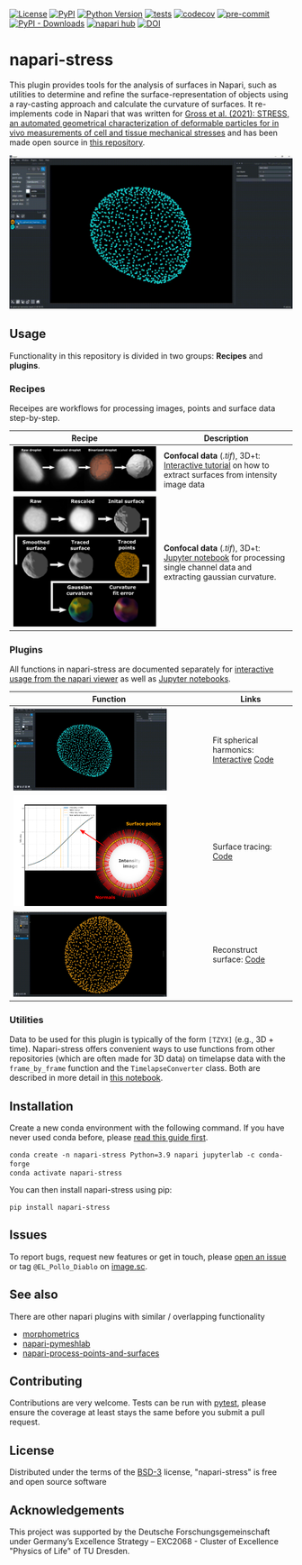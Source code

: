 [![License](https://img.shields.io/pypi/l/napari-stress.svg?color=green)](https://github.com/biapol/napari-stress/raw/master/LICENSE)
[![PyPI](https://img.shields.io/pypi/v/napari-stress.svg?color=green)](https://pypi.org/project/napari-stress)
[![Python Version](https://img.shields.io/pypi/pyversions/napari-stress.svg?color=green)](https://python.org)
[![tests](https://github.com/BiAPoL/napari-stress/actions/workflows/test_and_deploy.yml/badge.svg)](https://github.com/BiAPoL/napari-stress/actions/workflows/test_and_deploy.yml)
[![codecov](https://codecov.io/gh/BiAPoL/napari-stress/branch/main/graph/badge.svg?token=ZXQGREJAT9)](https://codecov.io/gh/BiAPoL/napari-stress)
[![pre-commit](https://img.shields.io/badge/pre--commit-enabled-brightgreen?logo=pre-commit&logoColor=white)](https://github.com/pre-commit/pre-commit)
[![PyPI - Downloads](https://img.shields.io/pypi/dm/napari-stress.svg)](https://pypistats.org/packages/napari-stress)
[![napari hub](https://img.shields.io/endpoint?url=https://api.napari-hub.org/shields/napari-stress)](https://www.napari-hub.org/plugins/napari-stress)
[![DOI](https://zenodo.org/badge/DOI/10.5281/zenodo.6607329.svg)](https://doi.org/10.5281/zenodo.6607329)

# napari-stress

This plugin provides tools for the analysis of surfaces in Napari, such as utilities to determine and refine the surface-representation of objects using a ray-casting approach and calculate the curvature of surfaces. 
It re-implements code in Napari that was written for [Gross et al. (2021): STRESS, an automated geometrical characterization of deformable particles for in vivo measurements of cell and tissue mechanical stresses](https://www.biorxiv.org/content/10.1101/2021.03.26.437148v1) 
and has been made open source in [this repository](https://github.com/campaslab/STRESS).

![](https://github.com/BiAPoL/napari-stress/raw/main/docs/imgs/function_gifs/spherical_harmonics.gif)

## Usage

Functionality in this repository is divided in two groups: **Recipes** and **plugins**.

### Recipes


Receipes are workflows for processing images, points and surface data step-by-step.

| Recipe| Description |
| --- | --- |
| <img src="https://github.com/BiAPoL/napari-stress/raw/main/docs/tutorials/recipes/_image_to_surface_imgs/workflow.png" width="100%"> | **Confocal data** (*.tif*), 3D+t: [Interactive tutorial](https://github.com/BiAPoL/napari-stress/raw/main/docs/tutorials/recipes/Image_to_surface.md) on how to extract surfaces from intensity image data |
|<img src="https://github.com/BiAPoL/napari-stress/raw/main/docs/imgs/confocal/workflow.png" width="100%">| **Confocal data** (*.tif*), 3D+t:  [Jupyter notebook](https://github.com/BiAPoL/napari-stress/raw/main/docs/tutorials/recipes/Process_confocal.ipynb) for processing single channel data and extracting gaussian curvature.|


### Plugins

All functions in napari-stress are documented separately for [interactive usage from the napari viewer](https://github.com/BiAPoL/napari-stress/raw/main/docs/tutorials/point_and_click) as well as [Jupyter notebooks](https://github.com/BiAPoL/napari-stress/raw/main/docs/tutorials/demo). 

|Function| Links |
| --- | --- |
|<img src="https://github.com/BiAPoL/napari-stress/raw/main/docs/imgs/function_gifs/spherical_harmonics.gif" width="80%"> |Fit spherical harmonics: [Interactive](https://github.com/BiAPoL/napari-stress/raw/main/docs/tutorials/point_and_click/demo_spherical_harmonics.md) [Code](https://github.com/BiAPoL/napari-stress/raw/main/docs/tutorials/demo/demo_spherical_harmonics.ipynb) |
|<img src="https://github.com/BiAPoL/napari-stress/raw/main/docs/imgs/viewer_screenshots/surface_tracing1.png" width="80%"> |Surface tracing: [Code](https://github.com/BiAPoL/napari-stress/raw/main/docs/tutorials/demo/demo_surface_tracing.ipynb) |
|<img src="https://github.com/BiAPoL/napari-stress/raw/main/docs/imgs/function_gifs/surface_reconstruction.gif" width="80%">|Reconstruct surface: [Code](https://github.com/BiAPoL/napari-stress/raw/main/docs/tutorials/demo/demo_surface_reconstruction.ipynb)|

### Utilities

Data to be used for this plugin is typically of the form `[TZYX]` (e.g., 3D + time). 
Napari-stress offers convenient ways to use functions from other repositories (which are often made for 3D data) on timelapse data with the `frame_by_frame` function and the `TimelapseConverter` class. 
Both are described in more detail in [this notebook](https://github.com/BiAPoL/napari-stress/blob/main/docs/notebooks/demo/demo_timelapse_processing.ipynb).

## Installation

Create a new conda environment with the following command. 
If you have never used conda before, please [read this guide first](https://biapol.github.io/blog/johannes_mueller/anaconda_getting_started/).

```
conda create -n napari-stress Python=3.9 napari jupyterlab -c conda-forge
conda activate napari-stress
```

You can then install napari-stress using pip:

```
pip install napari-stress
```

## Issues

To report bugs, request new features or get in touch, please [open an issue](https://github.com/BiAPoL/napari-stress/issues) or tag `@EL_Pollo_Diablo` on [image.sc](https://forum.image.sc/).

## See also

There are other napari plugins with similar / overlapping functionality

* [morphometrics](https://www.napari-hub.org/plugins/morphometrics)
* [napari-pymeshlab](https://www.napari-hub.org/plugins/napari-pymeshlab)
* [napari-process-points-and-surfaces](https://www.napari-hub.org/plugins/napari-process-points-and-surfaces)

## Contributing

Contributions are very welcome. Tests can be run with [pytest], please ensure
the coverage at least stays the same before you submit a pull request.

## License

Distributed under the terms of the [BSD-3] license,
"napari-stress" is free and open source software

## Acknowledgements
This project was supported by the Deutsche Forschungsgemeinschaft under Germany’s Excellence Strategy – EXC2068 - Cluster of Excellence "Physics of Life" of TU Dresden.

[BSD-3]: http://opensource.org/licenses/BSD-3-Clause
[pytest]: https://docs.pytest.org/en/7.0.x/
